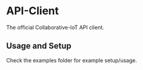 # API-Client

The official Collaborative-IoT API client.

## Usage and Setup

Check the examples folder for example setup/usage.
